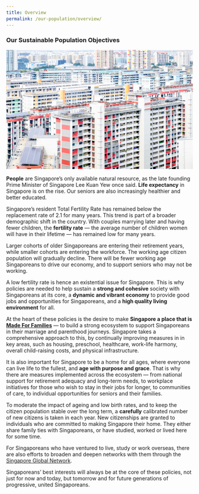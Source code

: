 ```yaml
---
title: Overview
permalink: /our-population/overview/
---
```


### Our Sustainable Population Objectives

![Public housing in Singapore, image by iStock](/images/stock-image-10.jpg)

**People** are Singapore’s only available natural resource, as the late founding Prime Minister of Singapore Lee Kuan Yew once said. **Life expectancy** in Singapore is on the rise. Our seniors are also increasingly healthier and better educated.

Singapore’s resident Total Fertility Rate has remained below the replacement rate of 2.1 for many years. This trend is part of a broader demographic shift in the country. With couples marrying later and having fewer children, the **fertility rate** — the average number of children women will have in their lifetime — has remained low for many years.

Larger cohorts of older Singaporeans are entering their retirement years, while smaller cohorts are entering the workforce. The working age citizen population will gradually decline. There will be fewer working age Singaporeans to drive our economy, and to support seniors who may not be working.

A low fertility rate is hence an existential issue for Singapore. This is why policies are needed to help sustain a **strong and cohesive** society with Singaporeans at its core, a **dynamic and vibrant economy** to provide good jobs and opportunities for Singaporeans, and a **high quality living environment** for all.

At the heart of these policies is the desire to make **Singapore a place that is [Made For Families](www.go.gov.sg/madeforfamilies)** — to build a strong ecosystem to support Singaporeans in their marriage and parenthood journeys. Singapore takes a comprehensive approach to this, by continually improving measures in in key areas, such as housing, preschool, healthcare, work-life harmony, overall child-raising costs, and physical infrastructure. 

It is also important for Singapore to be a home for all ages, where everyone can live life to the fullest, and **age with purpose and grace**. That is why there are measures implemented across the ecosystem — from national support for retirement adequacy and long-term needs, to workplace initiatives for those who wish to stay in their jobs for longer, to communities of care, to individual opportunities for seniors and their families.

To moderate the impact of ageing and low birth rates, and to keep the citizen population stable over the long term, a **carefully** calibrated number of new citizens is taken in each year. New citizenships are granted to individuals who are committed to making Singapore their home. They either share family ties with Singaporeans, or have studied, worked or lived here for some time. 

For Singaporeans who have ventured to live, study or work overseas, there are also efforts to broaden and deepen networks with them through the [Singapore Global Network](https://singaporeglobalnetwork.gov.sg/). 

Singaporeans’ best interests will always be at the core of these policies, not just for now and today, but tomorrow and for future generations of progressive, united Singaporeans.
